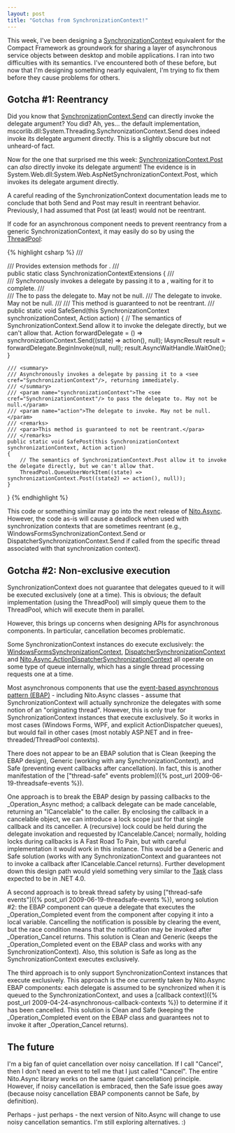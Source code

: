 ```yaml
---
layout: post
title: "Gotchas from SynchronizationContext!"
---
```

This week, I've been designing a [SynchronizationContext](http://msdn.microsoft.com/en-us/library/system.threading.synchronizationcontext.aspx?WT.mc_id=DT-MVP-5000058) equivalent for the Compact Framework as groundwork for sharing a layer of asynchronous service objects between desktop and mobile applications. I ran into two difficulties with its semantics. I've encountered both of these before, but now that I'm designing something nearly equivalent, I'm trying to fix them before they cause problems for others.

## Gotcha #1: Reentrancy

Did you know that [SynchronizationContext.Send](http://msdn.microsoft.com/en-us/library/system.threading.synchronizationcontext.send.aspx?WT.mc_id=DT-MVP-5000058) can directly invoke the delegate argument? You did? Ah, yes... the default implementation, mscorlib.dll:System.Threading.SynchronizationContext.Send does indeed invoke its delegate argument directly. This is a slightly obscure but not unheard-of fact.

Now for the one that surprised me this week: [SynchronizationContext.Post](http://msdn.microsoft.com/en-us/library/system.threading.synchronizationcontext.post.aspx?WT.mc_id=DT-MVP-5000058) can _also_ directly invoke its delegate argument! The evidence is in System.Web.dll:System.Web.AspNetSynchronizationContext.Post, which invokes its delegate argument directly.

A careful reading of the SynchronizationContext documentation leads me to conclude that both Send and Post may result in reentrant behavior. Previously, I had assumed that Post (at least) would not be reentrant.

If code for an asynchronous component needs to prevent reentrancy from a generic SynchronizationContext, it may easily do so by using the [ThreadPool](http://msdn.microsoft.com/en-us/library/system.threading.threadpool.aspx?WT.mc_id=DT-MVP-5000058):

{% highlight csharp %}
/// <summary>
/// Provides extension methods for <see cref="SynchronizationContext"/>.
/// </summary>
public static class SynchronizationContextExtensions
{
    /// <summary>
    /// Synchronously invokes a delegate by passing it to a <see cref="SynchronizationContext"/>, waiting for it to complete.
    /// </summary>
    /// <param name="synchronizationContext">The <see cref="SynchronizationContext"/> to pass the delegate to. May not be null.</param>
    /// <param name="action">The delegate to invoke. May not be null.</param>
    /// <remarks>
    /// <para>This method is guaranteed to not be reentrant.</para>
    /// </remarks>
    public static void SafeSend(this SynchronizationContext synchronizationContext, Action action)
    {
        // The semantics of SynchronizationContext.Send allow it to invoke the delegate directly, but we can't allow that.
        Action forwardDelegate = () => synchronizationContext.Send((state) => action(), null);
        IAsyncResult result = forwardDelegate.BeginInvoke(null, null);
        result.AsyncWaitHandle.WaitOne();
    }

    /// <summary>
    /// Asynchronously invokes a delegate by passing it to a <see cref="SynchronizationContext"/>, returning immediately.
    /// </summary>
    /// <param name="synchronizationContext">The <see cref="SynchronizationContext"/> to pass the delegate to. May not be null.</param>
    /// <param name="action">The delegate to invoke. May not be null.</param>
    /// <remarks>
    /// <para>This method is guaranteed to not be reentrant.</para>
    /// </remarks>
    public static void SafePost(this SynchronizationContext synchronizationContext, Action action)
    {
        // The semantics of SynchronizationContext.Post allow it to invoke the delegate directly, but we can't allow that.
        ThreadPool.QueueUserWorkItem((state) => synchronizationContext.Post((state2) => action(), null));
    }
}
{% endhighlight %}

This code or something similar may go into the next release of [Nito.Async](http://www.codeplex.com/NitoAsync). However, the code as-is will cause a deadlock when used with synchronization contexts that are sometimes reentrant (e.g., WindowsFormsSynchronizationContext.Send or DispatcherSynchronizationContext.Send if called from the specific thread associated with that synchronization context).

## Gotcha #2: Non-exclusive execution

SynchronizationContext does not guarantee that delegates queued to it will be executed exclusively (one at a time). This is obvious; the default implementation (using the ThreadPool) will simply queue them to the ThreadPool, which will execute them in parallel.

However, this brings up concerns when designing APIs for asynchronous components. In particular, cancellation becomes problematic.

Some SynchronizationContext instances do execute exclusively: the [WindowsFormsSynchronizationContext](http://msdn.microsoft.com/en-us/library/system.windows.forms.windowsformssynchronizationcontext.aspx?WT.mc_id=DT-MVP-5000058), [DispatcherSynchronizationContext](http://msdn.microsoft.com/en-us/library/system.windows.threading.dispatchersynchronizationcontext.aspx?WT.mc_id=DT-MVP-5000058) and [Nito.Async.ActionDispatcherSynchronizationContext](http://www.codeplex.com/NitoAsync) all operate on some type of queue internally, which has a single thread processing requests one at a time.

Most asynchronous components that use the [event-based asynchronous pattern (EBAP)](http://msdn.microsoft.com/en-us/library/wewwczdw.aspx?WT.mc_id=DT-MVP-5000058) - including Nito.Async classes - assume that SynchronizationContext will actually synchronize the delegates with some notion of an "originating thread". However, this is only true for SynchronizationContext instances that execute exclusively. So it works in most cases (Windows Forms, WPF, and explicit ActionDispatcher queues), but would fail in other cases (most notably ASP.NET and in free-threaded/ThreadPool contexts).

There does not appear to be an EBAP solution that is Clean (keeping the EBAP design), Generic (working with any SynchronizationContext), and Safe (preventing event callbacks after cancellation). In fact, this is another manifestation of the ["thread-safe" events problem]({% post_url 2009-06-19-threadsafe-events %}).

One approach is to break the EBAP design by passing callbacks to the _Operation_Async method; a callback delegate can be made cancelable, returning an "ICancelable" to the caller. By enclosing the callback in a cancelable object, we can introduce a lock scope just for that single callback and its canceller. A (recursive) lock could be held during the delegate invokation and requested by ICancelable.Cancel; normally, holding locks during callbacks is A Fast Road To Pain, but with careful implementation it would work in this instance. This would be a Generic and Safe solution (works with any SynchronizationContext and guarantees not to invoke a callback after ICancelable.Cancel returns). Further development down this design path would yield something very similar to the [Task](http://msdn.microsoft.com/en-us/library/system.threading.tasks.task(VS.100).aspx?WT.mc_id=DT-MVP-5000058) class expected to be in .NET 4.0.

A second approach is to break thread safety by using ["thread-safe events"]({% post_url 2009-06-19-threadsafe-events %}), wrong solution #2: the EBAP component can queue a delegate that executes the _Operation_Completed event from the component after copying it into a local variable. Cancelling the notification is possible by clearing the event, but the race condition means that the notification may be invoked after _Operation_Cancel returns. This solution is Clean and Generic (keeps the _Operation_Completed event on the EBAP class and works with any SynchronizationContext). Also, this solution is Safe as long as the SynchronizationContext executes exclusively.

The third approach is to only support SynchronizationContext instances that execute exclusively. This approach is the one currently taken by Nito.Async EBAP components: each delegate is assumed to be synchronized when it is queued to the SynchronizationContext, and uses a [callback context]({% post_url 2009-04-24-asynchronous-callback-contexts %}) to determine if it has been cancelled. This solution is Clean and Safe (keeping the _Operation_Completed event on the EBAP class and guarantees not to invoke it after _Operation_Cancel returns).

## The future

I'm a big fan of quiet cancellation over noisy cancellation. If I call "Cancel", then I don't need an event to tell me that I just called "Cancel". The entire Nito.Async library works on the same (quiet cancellation) principle. However, if noisy cancellation is embraced, then the Safe issue goes away (because noisy cancellation EBAP components cannot be Safe, by definition).

Perhaps - just perhaps - the next version of Nito.Async will change to use noisy cancellation semantics. I'm still exploring alternatives. :)

